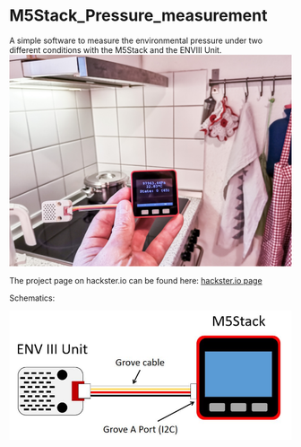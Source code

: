 # M5Stack_Pressure_measurement
A simple software to measure the environmental pressure under two  different conditions with the M5Stack and the ENVIII Unit.
![project-picture](/images/project_picture.jpg)


The project page on hackster.io can be found here:
[hackster.io page](https://www.hackster.io/hague/altitude-sickness-due-to-cooker-hoods-721664)

Schematics:

![Schematics](/images/Schematics.JPG)
